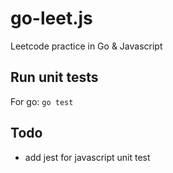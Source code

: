 # go-leet.js
Leetcode practice in Go &amp; Javascript

## Run unit tests
For go: `go test`


## Todo
- add jest for javascript unit test
